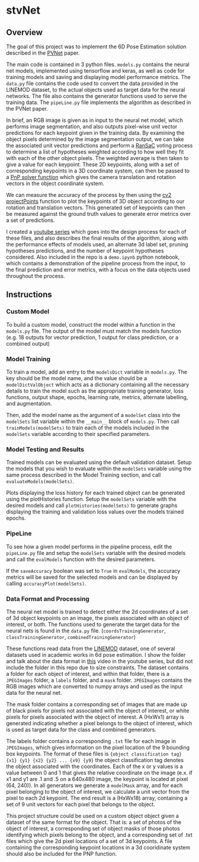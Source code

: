 # stvNet

## Overview

The goal of this project was to implement the 6D Pose Estimation solution described in the [PVNet](https://arxiv.org/abs/1812.11788) paper.

The main code is contained in 3 python files. ```models.py``` contains the neural net models, implemented using tensorflow and keras, as well as code for training models and saving and displaying model performance metrics. The ```data.py``` file contains the code used to convert the data provided in the LINEMOD dataset, to the actual objects used as target data for the neural networks. The file also contains the generator functions used to serve the training data. The ```pipeLine.py``` file implements the algorithm as described in the PVNet paper.

In brief, an RGB image is given as in input to the neural net model, which performs image segmentation, and also outputs pixel-wise unit vector predictions for each keypoint given in the training data. By examining the object pixels determined by the image segmentation output, we can take the associated unit vector predictions and perform a [RanSaC](https://en.wikipedia.org/wiki/Random_sample_consensus) voting process to determine a list of hypotheses weighted according to how well they fit with each of the other object pixels. The weighted average is then taken to give a value for each keypoint. These 2D keypoints, along with a set of corresponding keypoints in a 3D coordinate system, can then be passed to a [PnP solver function](https://docs.opencv.org/2.4/modules/calib3d/doc/camera_calibration_and_3d_reconstruction.html#solvepnp) which gives the camera translation and rotation vectors in the object coordinate system.

We can measure the accuracy of the process by then using the [cv2 projectPoints](https://docs.opencv.org/2.4/modules/calib3d/doc/camera_calibration_and_3d_reconstruction.html#projectpoints) function to plot the keypoints of 3D object according to our rotation and translation vectors. This generated set of keypoints can then be measured against the ground truth values to generate error metrics over a set of predictions.

I created a [youtube series](https://www.youtube.com/playlist?list=PL3om9a5CvNUl-ZUvZLS8z66uc0qOxIEqj) which goes into the design process for each of these files, and also describes the final results of the algorithm, along with the performance effects of models used, an alternate 3d label set, pruning hypotheses predictions, and the number of keypoint hypotheses considered. Also included in the repo is a ```demo.ipynb``` python notebook, which contains a demonstration of the pipeline process from the input, to the final prediction and error metrics, with a focus on the data objects used throughout the process.

## Instructions

### Custom Model

To build a custom model, construct the model within a function in the ```models.py``` file. The output of the model must match the models function (e.g. 18 outputs for vector prediction, 1 output for class prediction, or a combined output)

### Model Training

To train a model, add an entry to the ```modelsDict``` variable in ```models.py```. The key should be the model name, and the value should be a ```modelDictValObject``` which acts as a dictionary containing all the necessary details to train the model such as the appropriate training generator, loss functions, output shape, epochs, learning rate, metrics, alternate labelling, and augmentation.

Then, add the model name as the argument of a ```modelSet``` class into the ```modelSets``` list variable within the ```__main__``` block of ```models.py```. Then call ```	trainModels(modelSets)``` to train each of the models included in the ```modelSets``` variable according to their specified parameters.

### Model Testing and Results

Trained models can be evaluated using the default validation dataset. Setup the models that you wish to evaluate within the ```modelSets``` variable using the same process described in the Model Training section, and call ```evaluateModels(modelSets)```.

Plots displaying the loss history for each trained object can be generated using the plotHistories function. Setup the ```modelSets``` variable with the desired models and call ```plotHistories(modelSets)``` to generate graphs displaying the training and validation loss values over the models trained epochs.

### PipeLine

To see how a given model performs in the pipeline process, edit the ```pipeLine.py``` file and setup the ```modelSets``` variable with the desired models and call the ```evalModels``` function with the desired parameters.

If the ```saveAccuracy``` boolean was set to ```True``` in ```evalModels```, the accuracy metrics will be saved for the selected models and can be displayed by calling ```accuracyPlot(modelSets)```.

### Data Format and Processing

The neural net model is trained to detect either the 2d coordinates of a set of 3d object keypoints on an image, the pixels associated with an object of interest, or both. The functions used to generate the target data for the neural nets is found in the `data.py` file. (`coordsTrainingGenerator`, `classTrainingGenerator`, `combinedTrainingGenerator`)

These functions read data from the [LINEMOD](https://zjueducn-my.sharepoint.com/:u:/g/personal/pengsida_zju_edu_cn/EXK2K0B-QrNPi8MYLDFHdB8BQm9cWTxRGV9dQgauczkVYQ?e=beftUz) dataset, one of several datasets used in academic works in 6d pose estimation. I show the folder and talk about the data format in [this](https://www.youtube.com/watch?v=wbTdqlBXOOE) video in the youtube series, but did not include the folder in this repo due to size constraints. The dataset contains a folder for each object of interest, and within that folder, there is a `JPEGImages` folder, a `labels` folder, and a `mask` folder. `JPEGImages` contains the RGB images which are converted to numpy arrays and used as the input data for the neural net.

The mask folder contains a corresponding set of images that are made up of black pixels for pixels not associated with the object of interest, or white pixels for pixels associated with the object of interest. A (HxWx1) array is generated indicating whether a pixel belongs to the object of interest, which is used as target data for the class and combined generators.

The labels folder contains a corresponding `.txt` file for each image in `JPEGImages`, which gives information on the pixel location of the 9 bounding box keypoints. The format of these files is `{object classification tag} {x1} {y1} {x2} {y2} ... {x9} {y9}` the object classification tag denotes the object associated with the coordinates. Each of the x or y values is a value between 0 and 1 that gives the relative coordinate on the image (e.x. if x1 and y1 are .1 and .5 on a 640x480 image, the keypoint is located at pixel (64, 240)). In all generators we generate a `modelMask` array, and for each pixel belonging to the object of interest, we calculate a unit vector from the pixel to each 2d keypoint. The end result is a (HxWx18) array, containing a set of 9 unit vectors for each pixel that belongs to the object.

This project structure could be used on a custom object object given a dataset of the same format for the object. That is: a set of photos of the object of interest, a corresponding set of object masks of those photos identifying which pixels belong to the object, and a corresponding set of .txt files which give the 2d pixel locations of a set of 3d keypoints. A file containing the corresponding keypoint locations in a 3d cooridinate system should also be included for the PNP function.
